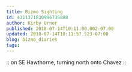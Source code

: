 ```yaml
---
title: Bizmo Sighting
id: 4311371830996735888
author: Kirby Urner
published: 2018-07-14T10:11:00.002-07:00
updated: 2018-07-14T10:11:57.523-07:00
blog: bizmo_diaries
tags: 
---
```


[](https://www.flickr.com/photos/kirbyurner/29522152328/in/dateposted-public/)

:: on SE Hawthorne, turning north onto Chavez ::